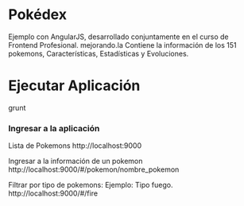 # Pokédex

Ejemplo con AngularJS, desarrollado conjuntamente en el curso de Frontend Profesional. mejorando.la
Contiene la información de los 151 pokemons, Características, Estadísticas y Evoluciones.

Ejecutar Aplicación
======================================================================================
grunt

### Ingresar a la aplicación

Lista de Pokemons
http://localhost:9000

Ingresar a la información de un pokemon
http://localhost:9000/#/pokemon/nombre_pokemon

Filtrar por tipo de pokemons:
Ejemplo: Tipo fuego.
http://localhost:9000/#/fire
